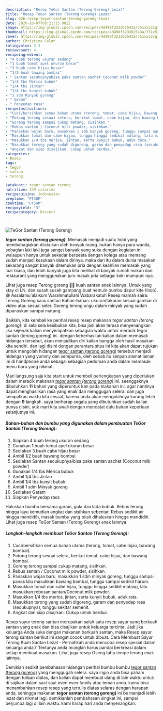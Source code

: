 ```yaml
---
description: "Resep TeGor Santan (Terong Goreng) Lezat"
title: "Resep TeGor Santan (Terong Goreng) Lezat"
slug: 626-resep-tegor-santan-terong-goreng-lezat
date: 2020-10-07T09:21:25.082Z
image: https://img-global.cpcdn.com/recipes/4d498f323302543a/751x532cq70/tegor-santan-terong-goreng-foto-resep-utama.jpg
thumbnail: https://img-global.cpcdn.com/recipes/4d498f323302543a/751x532cq70/tegor-santan-terong-goreng-foto-resep-utama.jpg
cover: https://img-global.cpcdn.com/recipes/4d498f323302543a/751x532cq70/tegor-santan-terong-goreng-foto-resep-utama.jpg
author: Christina Colon
ratingvalue: 3.1
reviewcount: 4
recipeingredient:
- "4 buah terong ukuran sedang"
- "1 buah tomat apel ukuran besar"
- "3 buah cabe hijau besar"
- "1/2 buah bawang bombai"
- " Santan secukupnyabisa pake santan sachet Coconut milk powder"
- "1/4 tbs Merica bubuk"
- "1/4 tbs Jintan"
- "1/4 tbs kunyit bubuk"
- "1 sdm Minyak goreng"
- " Garam"
- " Penyedap rasa"
recipeinstructions:
- "Cuci/bersihkan semua bahan utama (terong, tomat, cabe hijau, bawang bombai)."
- "Potong terong sesuai selera, berikut tomat, cabe hijau, dan bawang bombai."
- "Goreng terong sampai cukup matang, sisihkan."
- "Rebus santan / Coconut milk powder, sisihkan."
- "Panaskan wajan baru, masukkan 1 sdm minyak goreng, tunggu sampai panas lalu masukkan bawang bombai, tunggu sampai sedikit harum."
- "Masukkan tomat dan cabe hijau, tunggu hingga sedikit matang, lalu masukkan rebusan santan/Coconut milk powder."
- "Masukkan 1/4 tbs merica, jintan, serta kunyit bubuk, aduk rata."
- "Masukkan terong yang sudah digoreng, garam dan penyedap rasa (secukupnya), tunggu sekitar semenit."
- "Angkat dan siap disajikan. Cukup untuk berdua."
categories:
- Resep
tags:
- tegor
- santan
- terong

katakunci: tegor santan terong 
nutrition: 249 calories
recipecuisine: Indonesian
preptime: "PT30M"
cooktime: "PT54M"
recipeyield: "3"
recipecategory: Dessert

---
```



![TeGor Santan (Terong Goreng)](https://img-global.cpcdn.com/recipes/4d498f323302543a/751x532cq70/tegor-santan-terong-goreng-foto-resep-utama.jpg)

<b><i>tegor santan (terong goreng)</i></b>, Memasak menjadi suatu hobi yang membahagiakan dilakukan oleh banyak orang. bukan hanya para wanita, sebagian laki laki juga sangat banyak yang suka dengan kegiatan ini. walaupun hanya untuk sekedar berpesta dengan kolega atau memang sudah menjadi kesukaan dalam dirinya. maka dari itu dalam dunia masakan sekarang sangat banyak ditemukan pria dengan keahlian memasak yang luar biasa, dan lebih banyak juga kita melihat di banyak rumah makan dan restaurant yang menggunakan juru masak pria sebagai koki mumpuni nya.

Lihat juga resep Terong goreng 🍆🍆 kuah santan enak lainnya. Untuk yang stay di LN, dan susah susah gampang buat nemuin bumbu dapur kite (Indo). 😁 Assalamu&#39;alaikum Warahmatullahi Wabarakatuh Resep mamah saira: Terong Goreng saus santan Bahan-bahan: ukuran/takaran sesuai gambar di video atau sesuai seler. Goreng terong ungu dalam minyak yang sudah dipanaskan sampai matang.

Baiklah, kita kembali ke perihal resep resep makanan <i>tegor santan (terong goreng)</i>. di sela sela kesibukan kita, bisa jadi akan terasa menyenangkan jika sejenak kalian menyempatkan sebagian waktu untuk meracik tegor santan (terong goreng) ini. dengan keberhasilan kalian dalam memasak hidangan tersebut, akan menjadikan diri kalian bangga oleh hasil masakan kita sendiri. dan lagi disini dengan perantara situs ini kita akan dapat rujukan untuk mengolah hidangan <u>tegor santan (terong goreng)</u> tersebut menjadi hidangan yang yummy dan sempurna, oleh sebab itu simpan alamat laman ini di handphone anda sebagai sebagian pedoman anda dalam memasak menu baru yang nikmat.


Mari langsung saja kita start untuk membeli perlengkapan yang diperlukan dalam meracik makanan <u><i>tegor santan (terong goreng)</i></u> ini. seenggaknya dibutuhkan <b>11</b> bahan yang diperuntuk kan pada makanan ini. agar nantinya dapat menghasilkan rasa yang enak dan menggugah selera. dan juga sempatkan waktu kita sesaat, karena anda akan mengolahnya kurang lebih dengan <b>9</b> langkah. saya berharap segala yang dibutuhkan sudah kalian punya disini, yuk mari kita awali dengan mencatat dulu bahan keperluan selanjutnya ini.

<!--inarticleads1-->

##### Bahan-bahan dan bumbu yang digunakan dalam pembuatan TeGor Santan (Terong Goreng):

1. Siapkan 4 buah terong ukuran sedang
1. Gunakan 1 buah tomat apel ukuran besar
1. Sediakan 3 buah cabe hijau besar
1. Ambil 1/2 buah bawang bombai
1. Sediakan  Santan secukupnya/bisa pake santan sachet (Coconut milk powder)
1. Gunakan 1/4 tbs Merica bubuk
1. Ambil 1/4 tbs Jintan
1. Ambil 1/4 tbs kunyit bubuk
1. Ambil 1 sdm Minyak goreng
1. Sediakan  Garam
1. Siapkan  Penyedap rasa


Haluskan bumbu bersama garam, gula dan lada bubuk. Rebus terong hingga layu kemudian angkat dan sisihkan sebentar. Rebus sedikit air hingga mendidih, masak bumbu yang telah dihaluskan hingga mendidih. Lihat juga resep TeGor Santan (Terong Goreng) enak lainnya. 

<!--inarticleads2-->

##### Langkah-langkah membuat TeGor Santan (Terong Goreng):

1. Cuci/bersihkan semua bahan utama (terong, tomat, cabe hijau, bawang bombai).
1. Potong terong sesuai selera, berikut tomat, cabe hijau, dan bawang bombai.
1. Goreng terong sampai cukup matang, sisihkan.
1. Rebus santan / Coconut milk powder, sisihkan.
1. Panaskan wajan baru, masukkan 1 sdm minyak goreng, tunggu sampai panas lalu masukkan bawang bombai, tunggu sampai sedikit harum.
1. Masukkan tomat dan cabe hijau, tunggu hingga sedikit matang, lalu masukkan rebusan santan/Coconut milk powder.
1. Masukkan 1/4 tbs merica, jintan, serta kunyit bubuk, aduk rata.
1. Masukkan terong yang sudah digoreng, garam dan penyedap rasa (secukupnya), tunggu sekitar semenit.
1. Angkat dan siap disajikan. Cukup untuk berdua.


Resep sayur terong santan merupakan salah satu resep sayur yang berkuah santan yang enak dan bisa disajikan untuk keluarga tercinta. Jadi jika keluarga Anda suka dengan makanan berkuah santan, maka Resep sayur terong santan berikut ini sangat cocok untuk dibuat. Cara Membuat Sayur Terong Kuah Santan Lezat - Pernahkah anda mencoba resep spesial dalam keluarga anda.? Tentunya anda mungkin harus pandai berkreasi dalam setiap membuat masakan. Lihat juga resep Oseng tahu tempe terong enak lainnya. 

Demikian sedikit pembahasan hidangan perihal bumbu bumbu <u>tegor santan (terong goreng)</u> yang menggugah selera. saya ingin anda bisa paham dengan tulisan diatas, dan kalian dapat membuat ulang di lain waktu untuk di sajikan dalam saat saat even even family atau teman anda. kamu bisa menambahkan resep resep yang tertulis diatas selaras dengan harapan anda, sehingga makanan <b>tegor santan (terong goreng)</b> ini bs menjadi lebih lezat dan nikmat lagi. demikianlah pembahasan singkat ini, sampai berjumpa lagi di lain waktu. kami harap hari anda menyenangkan.
